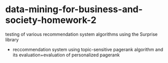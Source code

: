 # data-mining-for-business-and-society-homework-2
testing of various recommendation system algorithms using the Surprise library
+ reccommendation system using topic-sensitive pagerank algorithm and its evaluation+evaluation of personalized pagerank
